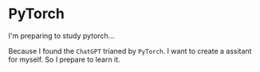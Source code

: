 # PyTorch

I'm preparing to study pytorch...

Because I found the `ChatGPT` trianed by `PyTorch`. I want to create a assitant for myself. So I prepare to learn it.